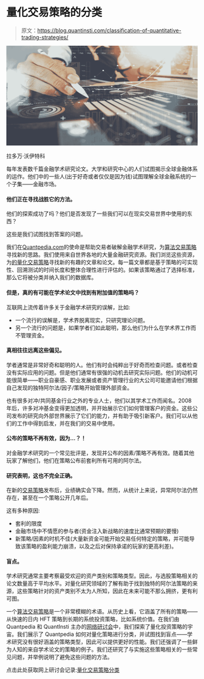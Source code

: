# 量化交易策略的分类

> 原文：<https://blog.quantinsti.com/classification-of-quantitative-trading-strategies/>

![](img/f88aabfcf22e0fe41313634d44b8f889.png)

拉多万·沃伊特科

每年发表数千篇金融学术研究论文。大学和研究中心的人们试图揭示全球金融体系的运作。他们中的一些人(出于好奇或者仅仅是因为钱)试图理解全球金融系统的一个子集——金融市场。

#### 他们正在寻找战胜它的方法。

他们的探索成功了吗？他们是否发现了一些我们可以在现实交易世界中使用的东西？

这些是我们试图找到答案的问题。

我们在[Quantpedia.com](https://www.quantpedia.com/)的使命是帮助交易者破解金融学术研究，为[算法交易策略](https://blog.quantinsti.com/algorithmic-trading-strategies/)寻找新的思路。我们使用来自世界各地的大量金融研究资源。我们浏览这些资源，为[的量化交易策略](https://quantra.quantinsti.com/course/quantitative-trading-strategies-models)寻找新的有趣的文章和论文。每一篇文章都是基于策略的可实现性、回溯测试的时间长度和整体合理性进行评估的。如果该策略通过了选择标准，那么它将被分类并纳入我们的数据库。

#### 但是，真的有可能在学术论文中找到有附加值的策略吗？

互联网上流传着许多关于金融学术研究的误解，比如:

*   一个流行的误解是，学术界脱离现实，只研究理论问题。
*   另一个流行的问题是，如果学者们如此聪明，那么他们为什么在学术界工作而不管理资金。

#### 真相往往远离这些偏见。

学者通常是非常好奇和聪明的人。他们有时会纯粹出于好奇而检查问题。或者检查没有实际应用的问题。但是他们通常有很强的动机去研究实际问题。他们的动机可能很简单——职业自豪感、职业发展或者资产管理行业的大公司可能邀请他们根据自己发现的独特阿尔法/因子/策略开始管理外部资金。

也有很多对冲/共同基金行业之外的专业人士，他们以其学术工作而闻名。2008 年后，许多对冲基金变得更加透明，并开始展示它们如何管理客户的资金。这些公司发布的研究向外部世界展示了它们的能力，并有助于吸引新客户。我们可以从他们的工作中得到启发，并在我们的交易中使用。

#### **公布的策略不再有效，因为...？！**

对金融学术研究的一个常见批评是，发现并公布的因素/策略不再有效。随着其他玩家了解他们，他们在策略公布前套利所有可用的阿尔法。

#### 研究表明，这也不完全正确。

在新的[交易策略](https://blog.quantinsti.com/algorithmic-trading-strategies/)发布后，业绩确实会下降。然而，从统计上来说，异常阿尔法仍然存在，甚至在一个策略公开几年后。

这有多种原因:

*   套利的限度
*   金融市场中不情愿的参与者(资金注入新战略的速度比通常预期的要慢)
*   新策略/因素的时机不佳(大量新资金可能开始交易任何特定的策略，并可能导致该策略的盈利能力崩溃，以及之后对保持承诺的玩家的更高利差)。

#### **盲点。**

学术研究通常主要考察最受欢迎的资产类别和策略类型。因此，与选股策略相关的论文数量高于平均水平。对量化研究领域的了解有助于找到独特的阿尔法策略的来源，这些策略针对的资产类别不太为人所知，因此在未来可能不那么拥挤，更有利可图。

一个[算法交易策略](https://blog.quantinsti.com/algorithmic-trading-strategies/)是一个非常模糊的术语。从历史上看，它涵盖了所有的策略——从快速的日内 HFT 策略到长期的系统投资策略，比如系统价值。在我们由 Quantpedia 和 QuantInsti 主办的[网络研讨会](https://www.quantinsti.com/trading-strategies-webinar-11-july-2017/)中，我们探索了量化投资策略的宇宙。我们展示了 Quantpedia 如何对量化策略进行分类，并试图找到盲点——学术研究没有很好涵盖的策略类型，因此可以提供更好的性能。我们还强调了一些鲜为人知的来自学术论文的策略的例子。我们还研究了与实施这些策略相关的一些常见问题，并举例说明了避免这些问题的方法。

点击此处获取网上研讨会记录:[量化交易策略分类](https://www.quantinsti.com/trading-strategies-webinar-11-july-2017/)